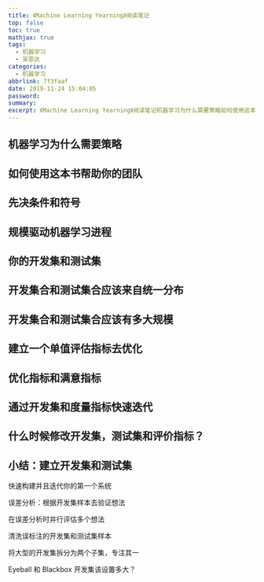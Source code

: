 ```yaml
---
title: 《Machine Learning Yearning》阅读笔记
top: false
toc: true
mathjax: true
tags:
  - 机器学习
  - 吴恩达
categories:
  - 机器学习
abbrlink: 7f3faaf
date: 2019-11-24 15:04:05
password:
summary:
excerpt: 《Machine Learning Yearning》阅读笔记机器学习为什么需要策略如何使用这本书帮助你的团队。
---
```


## 机器学习为什么需要策略

## 如何使用这本书帮助你的团队

## 先决条件和符号

## 规模驱动机器学习进程

## 你的开发集和测试集

## 开发集合和测试集合应该来自统一分布

## 开发集合和测试集合应该有多大规模

## 建立一个单值评估指标去优化

## 优化指标和满意指标

## 通过开发集和度量指标快速迭代

## 什么时候修改开发集，测试集和评价指标？

## 小结：建立开发集和测试集

快速构建并且迭代你的第一个系统

误差分析：根据开发集样本去验证想法

在误差分析时并行评估多个想法

清洗误标注的开发集和测试集样本

将大型的开发集拆分为两个子集，专注其一

Eyeball 和 Blackbox 开发集该设置多大？